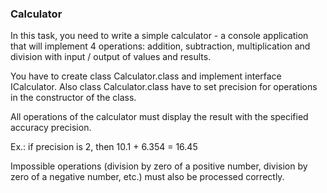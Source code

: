 ### Calculator

In this task, you need to write a simple calculator - a console application that will implement 4 operations: 
addition, subtraction, multiplication and division with input / output of values and results.

You have to create class Calculator.class and implement interface ICalculator. Also class Calculator.class have to 
set precision for operations in the constructor of the class.

All operations of the calculator must display the result with the specified accuracy precision.

Ex.: if precision is 2, then 10.1 + 6.354 = 16.45

Impossible operations (division by zero of a positive number, division by zero of a negative number, etc.) 
must also be processed correctly.